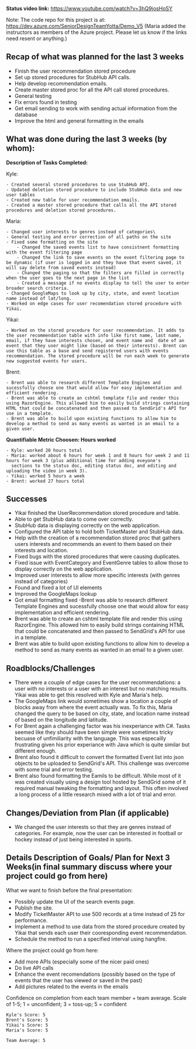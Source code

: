 <b>Status video link:</b> https://www.youtube.com/watch?v=3hQ9josHoSY

Note: The code repo for this project is at: https://dev.azure.com/SeniorDesignTeamYotta/Demo_V5
(Maria added the instructors as members of the Azure project. Please let us know if the links need resent or anything.) 

## Recap of what was planned for the last 3 weeks

- Finish the user recommendation stored procedure
- Set up stored procedures for StubHub API calls.
- Help develop recommendation emails.
- Create master stored proc for all the API call stored procedures.
- General testing
- Fix errors found in testing
- Get email sending to work with sending actual information from the database
- Improve the html and general formatting in the emails

## What was done during the last 3 weeks (by whom):

<b>Description of Tasks Completed:</b>

Kyle:
    
    - Created several stored procedures to use StubHub API.
    - Updated deletion stored procedure to include StubHub data and new user tables
    - Created new table for user recommendation emails.
    - Created a master stored procedure that calls all the API stored procedures and deletion stored procedures.

Maria:
    
    - Changed user interests to genres instead of categories\
    - General testing and error correction of all paths on the site
    - Fixed some formatting on the site
        - Changed the saved events list to have consistnent formatting with the event filtering page
        - Changed the link to save events on the event filtering page to be dynamic (if user is logged in and they have that event saved, it will say delete from saved events instead)
        - Changed the paging so that the filters are filled in correctly when the user goes to the next page in the list
        - Created a message if no events display to tell the user to enter broader search criteria.
    - Changed GoogleMaps to look up by city, state, and event location name instead of lat/long.
    - Worked on edge cases for user recomendation stored procedure with Yikai.

Yikai:
    
    - Worked on the stored procedure for user recommendation. It adds to the user recommendation table with info like first name, last name, email, if they have interests chosen, and event name and  date of an event that they user might like (based on their interests). Brent can use this table as a base and send registered users with events recommendation. The stored procedure will be run each week to generate new suggested events for users.

Brent: 

    - Brent was able to research different Template Engines and sucessfully choose one that would allow for easy implementation and efficient rendering.
    - Brent was able to create an cshtml template file and render this using RazorEngine. This allowed him to easily build strings containing HTML that could be concatenated and then passed to SendGrid's API for use in a template.
    - Brent was able to build upon existing functions to allow him to develop a method to send as many events as wanted in an email to a given user.
	
<b>Quantifiable  Metric Choosen: Hours worked</b>

    - Kyle: worked 20 hours total
    - Maria: worked about 6 hours for week 1 and 8 hours for week 2 and 11 hours for week 3 (plus additional time for adding eveyone's 
      sections to the status doc, editing status doc, and editing and uploading the video in week 3).
    - Yikai: worked 5 hours a week
    - Brent: worked 27 hours total
    
## Successes        

- Yikai finished the UserRecommendation stored procedure and table. 
- Able to get StubHub data to come over correctly.
- StubHub data is displaying correctly on the web application.
- Configured the API table to hold both TicketMaster and StubHub data.
- Help with the creation of a recommendation stored proc that gathers
  users interests and recommends an event to them based on their interests
  and location.
- Fixed bugs with the stored procedures that were causing duplicates.
- Fixed issue with EventCategory and EventGenre tables to allow those
  to display correctly on the web application.
- Improved user interests to allow more specific interests (with genres instead of categories)
- Found and fixed a lot of UI elements
- Improved the GoogleMaps lookup
- Got email formatting fixed
-Brent was able to research different Template Engines and sucessfully choose one that would allow for easy implementation and efficient rendering.
- Brent was able to create an cshtml template file and render this using RazorEngine. This allowed him to easily build strings containing HTML that could be concatenated and then passed to SendGrid's API for use in a template.
- Brent was able to build upon existing functions to allow him to develop a method to send as many events as wanted in an email to a given user.


## Roadblocks/Challenges
 
- There were a couple of edge cases for the user recommendations: a user with no interests or a user with an interest but no matching results. Yikai was able to get this resolved with Kyle and Maria's help. 
- The GoogleMaps link would sometimes show a location a couple of blocks away from where the event actually was. To fix this, Maria changed the query to be based on city, state, and location name instead of based on the longitude and latitude.
- For Brent again a challenging factor was his inexperiance with C#. Tasks seemed like they should have been simple were sometimes tricky becuase of unfimiliarity with the language. This was especailly frustrating given his prior experiance with Java which is quite similar but different enough.
- Brent also found it difficult to convert the formatted Event list into json objects to be uploaded to SendGrid's API. This challenge was overcome with some trial and error testing.
- Brent also found formatting the Eamils to be difficult. While most of it was created visually using a design tool hosted by SendGrid some of it required manual tweaking the formatting and layout. This often involved a long process of a little research mixed with a lot of trial and error.

## Changes/Deviation from Plan (if applicable)
 
- We changed the user interests so that they are genres instead of categories. For example, now the user can be interested in football or hockey instead of just being interested in sports.

## Details Description of Goals/ Plan for Next 3 Weeks(in final summary discuss where your project could go from here)

What we want to finish before the final presentation:
- Possibly update the UI of the search events page. 
- Publish the site.
- Modify TicketMaster API to use 500 records at a time instead of 25 for performance.
- Implement a method to use data from the stored procedure created by Yikai that sends each user their cooresponding event recommendation.
- Schedule the method to run a specified interval using hangfire.


Where the project could go from here:
- Add more APIs (especially some of the nicer paid ones)
- Do live API calls
- Enhance the event recomendations (possibly based on the type of events that the user has viewed or saved in the past)
- Add pictures related to the events in the emails


Confidence on completion from each team member + team average. Scale of 1-5; 1 = unconfident;  3 = toss-up; 5 = confident

    Kyle's Score: 5
    Brent's Score: 5
    Yikai's Score: 5
    Maria's Score: 5

    Team Average: 5
